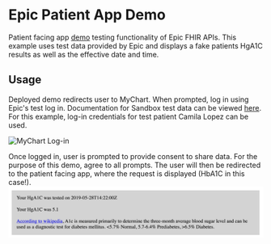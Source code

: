# Epic Patient App Demo 
Patient facing app [demo](https://kuuyyaa.github.io/FHIR-Patient-App/) testing functionality of Epic FHIR APIs. This example uses test data provided by Epic and displays a fake patients HgA1C results as well as the effective date and time. 

## Usage
Deployed demo redirects user to MyChart. When prompted, log in using Epic's test log in. Documentation for Sandbox test data can be viewed [here](https://fhir.epic.com/Documentation?docId=testpatients). For this example, log-in credentials for test patient Camila Lopez can be used.

![MyChart Log-in](./assets/Epic-Login.png)

Once logged in, user is prompted to provide consent to share data. For the purpose of this demo, agree to all prompts. The user will then be redirected to the patient facing app, where the request is displayed (HbA1C in this case!).
![patient facing app](./assets/redirect-page.png)


